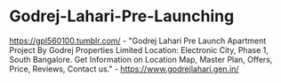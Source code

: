 # Godrej-Lahari-Pre-Launching
https://gpl560100.tumblr.com/ - "Godrej Lahari Pre Launch Apartment Project By Godrej Properties Limited Location: Electronic City, Phase 1, South Bangalore. Get Information on Location Map, Master Plan, Offers, Price, Reviews, Contact us." - https://www.godrejlahari.gen.in/
